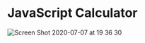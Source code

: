 # JavaScript Calculator

![Screen Shot 2020-07-07 at 19 36 30](https://user-images.githubusercontent.com/57327617/86826963-522db080-c089-11ea-843e-11ba0b284d8a.png)


